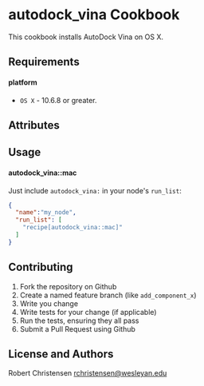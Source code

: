 autodock_vina Cookbook
====================
This cookbook installs AutoDock Vina on OS X.

Requirements
------------
#### platform
- `OS X` - 10.6.8 or greater.

Attributes
----------

Usage
-----
#### autodock_vina::mac

Just include `autodock_vina:` in your node's `run_list`:

```json
{
  "name":"my_node",
  "run_list": [
    "recipe[autodock_vina::mac]"
  ]
}
```

Contributing
------------

1. Fork the repository on Github
2. Create a named feature branch (like `add_component_x`)
3. Write you change
4. Write tests for your change (if applicable)
5. Run the tests, ensuring they all pass
6. Submit a Pull Request using Github

License and Authors
-------------------
Robert Christensen <rchristensen@wesleyan.edu>
